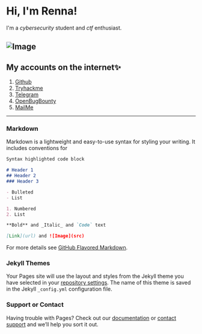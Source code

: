 # Hi, I'm Renna!
I'm a _cybersecurity_ student and _ctf_ enthusiast.

![Image](https://i.ibb.co/BN3zmcP/download-1.jpg)
-----------------------------------------------------------------------
## My accounts on the internet✨
1. [Github](https://github.com/RENNAARENATA)
2. [Tryhackme](https://tryhackme.com/p/Rennaarenata)
3. [Telegram](https://t.me/rennaarenata)
4. [OpenBugBounty](https://openbugbounty.org/researchers/renna)
5. [MailMe](mailto:rennaarenata.32@gmail.com)
------------------------------------------------------------------------
### Markdown

Markdown is a lightweight and easy-to-use syntax for styling your writing. It includes conventions for

```markdown
Syntax highlighted code block

# Header 1
## Header 2
### Header 3

- Bulleted
- List

1. Numbered
2. List

**Bold** and _Italic_ and `Code` text

[Link](url) and ![Image](src)
```

For more details see [GitHub Flavored Markdown](https://guides.github.com/features/mastering-markdown/).

### Jekyll Themes

Your Pages site will use the layout and styles from the Jekyll theme you have selected in your [repository settings](https://github.com/RENNAARENATA/rennaarenata.github.io/settings). The name of this theme is saved in the Jekyll `_config.yml` configuration file.

### Support or Contact

Having trouble with Pages? Check out our [documentation](https://docs.github.com/categories/github-pages-basics/) or [contact support](https://github.com/contact) and we’ll help you sort it out.
